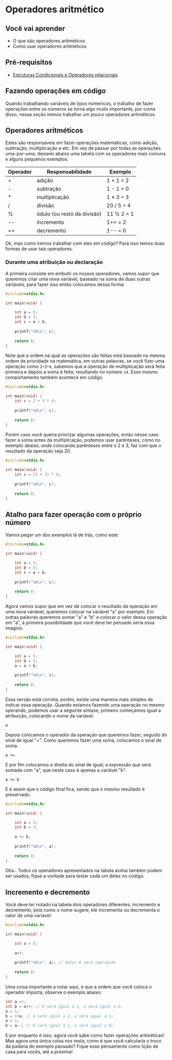 # Operadores aritmético

## Você vai aprender

- O que são operadores aritméticos
- Como usar operadores aritméticos

## Pré-requisitos 

- [Estruturas Condicionais e Operadores relacionais](5-Estruturas-condicionais-e-operadores-relacionais.md)

## Fazendo operações em código

Quando trabalhando variáveis de tipos númericos, o trabalho de fazer operações entre os números se torna algo muito importante, por conta disso, nessa seção iremos trabalhar um pouco operadores aritméticos.

## Operadores aritméticos

Estes são responsáveis em fazer operações matemáticas, como adição, subtração, multiplicação e etc. Em vez de passar por todas as operações uma-por-uma, deixarei abaixo uma tabela com os operadores mais comuns e alguns pequenos exemplos.

| Operador | Responsabilidade | Exemplo |
|---|---|---|
| + | adição | 1 + 1 = 2 |
| - | subtração | 1 - 1 = 0 |
| * | multiplicação | 1 * 3 = 3 |
| / | divisão | 20 / 5 = 4 |
| % | ódulo (ou resto da divisão) | 11 % 2 = 1 |
| -- | incremento | 1++ = 2 |
| ++ | decremento | 1-- = 0 |

Ok, mas como iremos trabalhar com eles em código? Para isso temos duas formas de usar tais operadores.

### Durante uma atribuição ou declaração

A primeira consiste em embutir os nossos operadores, vamos supor que queremos criar uma nova variável, baseado na soma de duas outras variáveis, para fazer isso então colocamos dessa forma:

```c
#include<stdio.h>

int main(void) {

    int a = 5;
    int b = 3;
    int c = a + b;
    
    printf("%d\n", c);
    
    return 0;
}
``` 

Note que a ordem na qual as operações são feitas está baseado na mesma ordem de prioridade na matemática, em outras palavras, se você fizer uma operação como ```2+3*4```, sabemos que a operação de multiplicação será feita primeira e depois a soma é feita, resultando no número ```14```. Esse mesmo comportamento também acontece em código.

```c
#include<stdio.h>

int main(void) {
    int c = 2 + 3 * 4;
    
    printf("%d\n", c);
    
    return 0;
}
``` 

Porém caso você queira priorizar algumas operações, então nesse caso fazer a soma antes da multiplicação, podemos usar parênteses, como no exemplo abaixo, onde colocando parênteses entre o 2 e 3, faz com que o resultado da operação seja 20.

```c
#include<stdio.h>

int main(void) {
    int c = (2 + 3) * 4;
    
    printf("%d\n", c);
    
    return 0;
}
```

## Atalho para fazer operação com o próprio número

Vamos pegar um dos exemplos lá de trás, como este:

```c
#include<stdio.h>

int main(void) {

    int a = 5;
    int b = 3;
    int c = a + b;
    
    printf("%d\n", c);
    
    return 0;
}
``` 

Agora vamos supor que em vez de colocar o resultado da operação em uma nova variável, queremos colocar na variável "a" por exemplo. Em outras palavras queremos somar "a" e "b" e colocar o valor dessa operação em "a", a primeira possibilidade que você deve ter pensado seria essa imagino.

```c
#include<stdio.h>

int main(void) {

    int a = 5;
    int b = 3;
    a = a + b;
    
    printf("%d\n", c);
    
    return 0;
}
``` 

Essa versão está correta, porém, existe uma maneira mais simples de indicar essa operação. Quando estamos fazendo uma operação no mesmo operando, podemos
usar a seguinte sintaxe, primeiro começamos igual a atribuição, colocando o nome da variável.

```
a
``` 

Depois colocamos o operador da operação que queremos fazer, seguido do sinal de igual "=". Como queremos fazer uma soma, colocamos o sinal de soma.

```
a +=
```

E por fim colocamos a direita do sinal de igual, a expressão que será somada com "a", que neste caso é apenas a variável "b".

```
a += b
``` 

E é assim que o código final fica, sendo que o mesmo resultado é preservado.

```c
#include<stdio.h>

int main(void) {

    int a = 5;
    int b = 3;
    
    a += b;
    
    printf("%d\n", a);
    
    return 0;
}
```

Obs.: Todos os operadores apresentados na tabela acima também podem ser usados, fique a vontade para testar cada um deles no código.

## Incremento e decremento

Você deve ter notado na tabela dois operadores diferentes, incremento e decremento, pois como o nome sugere, ele incrementa ou decrementa o valor de uma varíavel:

```c
#include<stdio.h>

int main(void) {

    int a = 5;
    
    a++;
    
    printf("%d\n", a); // Valor 6 será imprimido
    
    return 0;
}
```

Uma coisa importante a notar aqui, é que a ordem que você coloca o operador importa, observe o exemplo abaixo:

```c
int a =1; 
int b = a++; // b será igual a 1, a será igual a 2; 
a = 1;
b = ++a; // b será igual a 2, a será igual a 2; 
a = 1;
b = a--; // b será igual a 1, a será igual a 0;
``` 

E por enquanto é isso, agora você sabe como fazer operações aritméticas! Mas agora uma única coisa nos resta, como é que você calcularia o troco
da padaria do exemplo passado? Fique esse pensamento como lição de casa para vocês, até a próxima!
